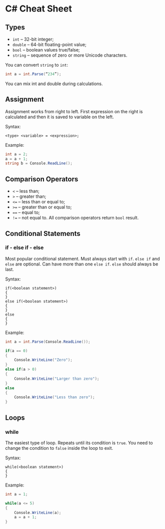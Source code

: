 # C# Cheat Sheet

## Types
*	`int` – 32-bit integer;
*	`double` – 64-bit floating-point value;
*	`bool` – boolean values true/false;
*	`string` – sequence of zero or more Unicode characters.

You can convert `string` to `int`:
```csharp
int a = int.Parse(“234”);
```

You can mix int and double during calculations. 

## Assignment
Assignment works from right to left. First expression on the right is calculated and then it is saved to variable on the left.

Syntax:
```
<type> <variable> = <expression>;
```

Example:
```csharp
int a = 2;
a = a + 1;
string b = Console.ReadLine();
```

## Comparison Operators 
*	`<` – less than;
*	`>` – greater than;
*	`<=` – less than or equal to;
*	`>=` – greater than or equal to;
*	`==` – equal to;
*	`!=` – not equal to.
All comparison operators return `bool` result.

## Conditional Statements
### if - else if - else
Most popular conditional statement. Must always start with `if`. `else if` and `else` are optional. Can have more than one `else if`. `else` should always be last.

Syntax:
```
if(<boolean statement>)
{
}
else if(<boolean statement>)
{
}
else
{
}
```

Example:
```csharp
int a = int.Parse(Console.ReadLine());  

if(a == 0) 
{
    Console.WriteLine("Zero");
}
else if(a > 0)
{
    Console.WriteLine("Larger than zero");
}
else
{
    Console.WriteLine("Less than zero");
}
```

## Loops
### while
The easiest type of loop. Repeats until its condition is `true`. You need to change the condition to `false` inside the loop to exit.

Syntax:
```
while(<boolean statement>)
{
}
```

Example:
```csharp
int a = 1;

while(a <= 5)
{
    Console.WriteLine(a);
    a = a + 1;
}
```
